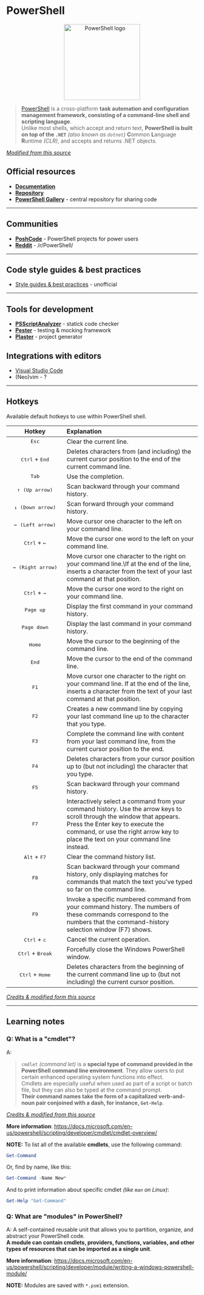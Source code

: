 # PowerShell

<p style="text-align: center">
  <img
    alt="PowerShell logo"
    width="200px"
    src="https://raw.githubusercontent.com/PowerShell/PowerShell/master/assets/ps_black_128.svg"
  />
</p>

> [PowerShell] is a cross-platform **task automation and configuration
> management framework, consisting of a command-line shell and scripting
> language**. \
> Unlike most shells, which accept and return text,
> **PowerShell is built on top of the `.NET`** _(also known as `dotnet`)_
> **C**ommon **L**anguage **R**untime _(CLR)_, and accepts and returns .NET
> objects.

[_Modified from this source_](https://docs.microsoft.com/powershell/scripting/overview)

[PowerShell]: https://docs.microsoft.com/powershell/

## Official resources

- **[Documentation]**
- **[Repository]**
- **[PowerShell Gallery]** - central repository for sharing code

[Documentation]: https://docs.microsoft.com/powershell/
[Repository]: https://github.com/PowerShell/PowerShell/
[PowerShell Gallery]: https://www.powershellgallery.com/

---

## Communities

- **[PoshCode]** -  PowerShell projects for power users
- **[Reddit]** - /r/PowerShell/

[PoshCode]: https://poshcode.org/
[Reddit]: https://www.reddit.com/r/PowerShell/

---

## Code style guides & best practices

- [Style guides & best practices] - unofficial

---

[Style guides & best practices]: https://github.com/PoshCode/PowerShellPracticeAndStyle/

## Tools for development

- **[PSScriptAnalyzer]** - statick code checker
- **[Pester]** - testing & mocking framework
- **[Plaster]** - project generator

[Pester]: https://pester.dev/
[Plaster]: https://github.com/PowerShellOrg/Plaster
[PSScriptAnalyzer]: https://github.com/PowerShell/PSScriptAnalyzer

## Integrations with editors

- [Visual Studio Code]
- (Neo)vim - ?

[Visual Studio Code]: https://code.visualstudio.com/docs/languages/powershell

---

## Hotkeys

Available default hotkeys to use within PowerShell shell.

<span style="width: 135px; display: block">Hotkey</span> | Explanation
:------------------------------------------------------: | :----------
<kbd>Esc</kbd> | Clear the current line.
<kbd>Ctrl</kbd> + <kbd>End</kbd> | Deletes characters from (and including) the current cursor position to the end of the current command line.
<kbd>Tab</kbd> | Use the completion.
<kbd>&uarr; (Up arrow)</kbd> | Scan backward through your command history.
<kbd>&darr; (Down arrow)</kbd> | Scan forward through your command history.
<kbd>&larr; (Left arrow)</kbd> | Move cursor one character to the left on your command line.
<kbd>Ctrl</kbd> + <kbd>&larr;</kbd> | Move the cursor one word to the left on your command line.
<kbd>&rarr; (Right arrow)</kbd> | Move cursor one character to the right on your command line.\If at the end of the line, inserts a character from the text of your last command at that position.
<kbd>Ctrl</kbd> + <kbd>&rarr;</kbd> | Move the cursor one word to the right on your command line.
<kbd>Page up</kbd> | Display the first command in your command history.
<kbd>Page down</kbd> | Display the last command in your command history.
<kbd>Home</kbd> | Move the cursor to the beginning of the command line.
<kbd>End</kbd> | Move the cursor to the end of the command line.
<kbd>F1</kbd> | Move cursor one character to the right on your command line. If at the end of the line, inserts a character from the text of your last command at that position.
<kbd>F2</kbd> | Creates a new command line by copying your last command line up to the character that you type.
<kbd>F3</kbd> | Complete the command line with content from your last command line, from the current cursor position to the end.
<kbd>F4</kbd> | Deletes characters from your cursor position up to (but not including) the character that you type.
<kbd>F5</kbd> | Scan backward through your command history.
<kbd>F7</kbd> | Interactively select a command from your command history. Use the arrow keys to scroll through the window that appears. Press the Enter key to execute the command, or use the right arrow key to place the text on your command line instead.
<kbd>Alt</kbd> + <kbd>F7</kbd> | Clear the command history list.
<kbd>F8</kbd> | Scan backward through your command history, only displaying matches for commands that match the text you’ve typed so far on the command line.
<kbd>F9</kbd> | Invoke a specific numbered command from your command history. The numbers of these commands correspond to the numbers that the command-history selection window (F7) shows.
<kbd>Ctrl</kbd> + <kbd>c</kbd> | Cancel the current operation.
<kbd>Ctrl</kbd> + <kbd>Break</kbd> | Forcefully close the Windows PowerShell window.
<kbd>Ctrl</kbd> + <kbd>Home</kbd> | Deletes characters from the beginning of the current command line up to (but not including) the current cursor position.

[_Credits & modified form this source_](https://www.zerrouki.com/powershell-cheatsheet-powershell-hotkeys/)

---

## Learning notes

### Q: What is a "cmdlet"?

A:
> `cmdlet` _(command let)_ is a **special type of command provided in the
> PowerShell command line environment**.
> They allow users to put certain enhanced operating system functions into
> effect. \
> Cmdlets are especially useful when used as part of a script or batch file,
> but they can also be typed at the command prompt. \
> **Their command names take the form of a capitalized verb-and-noun pair
> conjoined with a dash, for instance, `Get-Help`**.

[_Credits & modified from this source_](https://www.computerhope.com/jargon/c/cmdlet)

**More information**: <https://docs.microsoft.com/en-us/powershell/scripting/developer/cmdlet/cmdlet-overview/>

**NOTE:**
To list all of the available **cmdlets**, use the following command:

```powershell
Get-Command
```

Or, find by name, like this:

```powershell
Get-Command -Name New*
```

And to print information about specific cmdlet _(like `man` on Linux)_:

```powershell
Get-Help "Get-Command"
```

### Q: What are "modules" in PowerShell?

A: A self-contained reusable unit that allows you to partition, organize,
and abstract your PowerShell code. \
**A module can contain cmdlets, providers, functions, variables,
and other types of resources that can be imported as a single unit**.

**More information**: <https://docs.microsoft.com/en-us/powershell/scripting/developer/module/writing-a-windows-powershell-module/>

**NOTE:**
Modules are saved with `*.psm1` extension.
